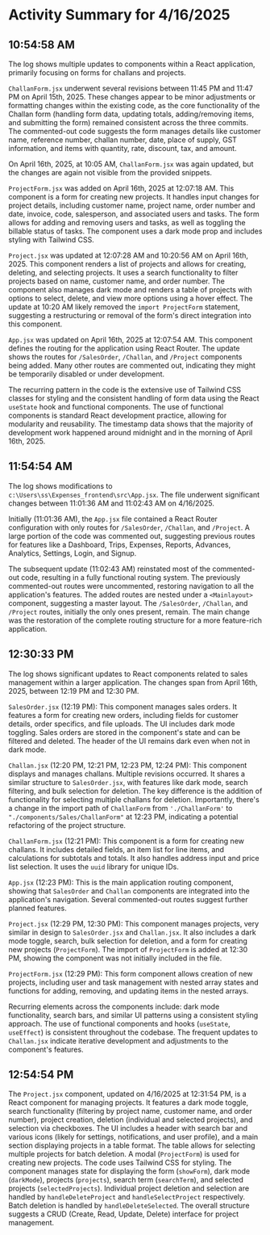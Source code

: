 # Activity Summary for 4/16/2025

## 10:54:58 AM
The log shows multiple updates to components within a React application, primarily focusing on forms for challans and projects.

`ChallanForm.jsx` underwent several revisions between 11:45 PM and 11:47 PM on April 15th, 2025.  These changes appear to be minor adjustments or formatting changes within the existing code, as the core functionality of the Challan form (handling form data, updating totals, adding/removing items, and submitting the form) remained consistent across the three commits. The commented-out code suggests the form manages details like customer name, reference number, challan number, date, place of supply, GST information, and items with quantity, rate, discount, tax, and amount.

On April 16th, 2025, at 10:05 AM, `ChallanForm.jsx` was again updated, but the changes are again not visible from the provided snippets.


`ProjectForm.jsx` was added on April 16th, 2025 at 12:07:18 AM. This component is a form for creating new projects. It handles input changes for project details, including customer name, project name, order number and date, invoice, code, salesperson, and associated users and tasks.  The form allows for adding and removing users and tasks, as well as toggling the billable status of tasks.  The component uses a dark mode prop and includes styling with Tailwind CSS.


`Project.jsx` was updated at 12:07:28 AM and 10:20:56 AM on April 16th, 2025.  This component renders a list of projects and allows for creating, deleting, and selecting projects.  It uses a search functionality to filter projects based on name, customer name, and order number.  The component also manages dark mode and renders a table of projects with options to select, delete, and view more options using a hover effect. The update at 10:20 AM likely removed the `import ProjectForm` statement, suggesting a restructuring or removal of the form's direct integration into this component.


`App.jsx` was updated on April 16th, 2025 at 12:07:54 AM. This component defines the routing for the application using React Router.  The update shows the routes for `/SalesOrder`, `/Challan`, and `/Project` components being added.  Many other routes are commented out, indicating they might be temporarily disabled or under development.

The recurring pattern in the code is the extensive use of Tailwind CSS classes for styling and the consistent handling of form data using the React `useState` hook and functional components.  The use of functional components is standard React development practice, allowing for modularity and reusability.  The timestamp data shows that the majority of development work happened around midnight and in the morning of April 16th, 2025.


## 11:54:54 AM
The log shows modifications to `c:\Users\ss\Expenses_frontend\src\App.jsx`.  The file underwent significant changes between 11:01:36 AM and 11:02:43 AM on 4/16/2025.

Initially (11:01:36 AM), the `App.jsx` file contained a React Router configuration with only routes for `/SalesOrder`, `/Challan`, and `/Project`.  A large portion of the code was commented out, suggesting previous routes for features like a Dashboard, Trips, Expenses, Reports, Advances, Analytics, Settings, Login, and Signup.

The subsequent update (11:02:43 AM) reinstated most of the commented-out code, resulting in a fully functional routing system.  The previously commented-out routes were uncommented, restoring navigation to all the application's features. The added routes are nested under a `<Mainlayout>` component, suggesting a master layout.  The `/SalesOrder`, `/Challan`, and `/Project` routes, initially the only ones present, remain.  The main change was the restoration of the complete routing structure for a more feature-rich application.


## 12:30:33 PM
The log shows significant updates to React components related to sales management within a larger application.  The changes span from April 16th, 2025, between 12:19 PM and 12:30 PM.

`SalesOrder.jsx` (12:19 PM): This component manages sales orders. It features a form for creating new orders, including fields for customer details, order specifics, and file uploads.  The UI includes dark mode toggling.  Sales orders are stored in the component's state and can be filtered and deleted. The header of the UI remains dark even when not in dark mode.

`Challan.jsx` (12:20 PM, 12:21 PM, 12:23 PM, 12:24 PM): This component displays and manages challans. Multiple revisions occurred.  It shares a similar structure to `SalesOrder.jsx`, with features like dark mode, search filtering, and bulk selection for deletion.  The key difference is the addition of functionality for selecting multiple challans for deletion.  Importantly, there's a change in the import path of `ChallanForm` from `'./ChallanForm'` to `"./components/Sales/ChallanForm"` at 12:23 PM, indicating a potential refactoring of the project structure.

`ChallanForm.jsx` (12:21 PM):  This component is a form for creating new challans. It includes detailed fields, an item list for line items, and calculations for subtotals and totals.  It also handles address input and price list selection. It uses the `uuid` library for unique IDs.

`App.jsx` (12:23 PM): This is the main application routing component, showing that  `SalesOrder` and `Challan` components are integrated into the application's navigation.  Several commented-out routes suggest further planned features.

`Project.jsx` (12:29 PM, 12:30 PM): This component manages projects, very similar in design to `SalesOrder.jsx` and `Challan.jsx`. It also includes a dark mode toggle, search, bulk selection for deletion, and a form for creating new projects (`ProjectForm`).  The import of `ProjectForm` is added at 12:30 PM, showing the component was not initially included in the file.

`ProjectForm.jsx` (12:29 PM): This form component allows creation of new projects, including user and task management with nested array states and functions for adding, removing, and updating items in the nested arrays.


Recurring elements across the components include: dark mode functionality, search bars, and similar UI patterns using a consistent styling approach.  The use of functional components and hooks (`useState`, `useEffect`) is consistent throughout the codebase.  The frequent updates to `Challan.jsx` indicate iterative development and adjustments to the component's features.


## 12:54:54 PM
The `Project.jsx` component, updated on 4/16/2025 at 12:31:54 PM, is a React component for managing projects.  It features a dark mode toggle, search functionality (filtering by project name, customer name, and order number), project creation, deletion (individual and selected projects), and selection via checkboxes. The UI includes a header with search bar and various icons (likely for settings, notifications, and user profile), and a main section displaying projects in a table format.  The table allows for selecting multiple projects for batch deletion.  A modal (`ProjectForm`) is used for creating new projects.  The code uses Tailwind CSS for styling.  The component manages state for displaying the form (`showForm`), dark mode (`darkMode`), projects (`projects`), search term (`searchTerm`), and selected projects (`selectedProjects`).  Individual project deletion and selection are handled by `handleDeleteProject` and `handleSelectProject` respectively.  Batch deletion is handled by `handleDeleteSelected`.  The overall structure suggests a CRUD (Create, Read, Update, Delete) interface for project management.
